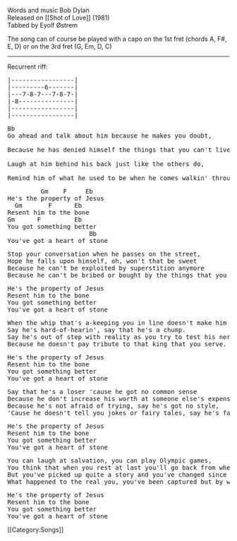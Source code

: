 Words and music Bob Dylan<br>
Released on [[Shot of Love]] (1981)<br>
Tabbed by Eyolf Østrem

The song can of course be played with a capo on the 1st fret (chords
A, F#, E, D) or on the 3rd fret (G, Em, D, C)

----
Recurrent riff:

<pre class="tab">
|-----------------|
|---------6-------|
|---7-8-7---7-8-7-|
|-8---------------|
|-----------------|
|-----------------|
</pre>

<pre class="verse">
Bb
Go ahead and talk about him because he makes you doubt,

Because he has denied himself the things that you can't live without.

Laugh at him behind his back just like the others do,

Remind him of what he used to be when he comes walkin' through.
</pre>
<pre class="refrain">
         Gm    F     Eb
He's the property of Jesus
  Gm       F      Eb
Resent him to the bone
Gm      F         Eb
You got something better
                      Bb
You've got a heart of stone
</pre>
<pre class="verse">
Stop your conversation when he passes on the street,
Hope he falls upon himself, oh, won't that be sweet
Because he can't be exploited by superstition anymore
Because he can't be bribed or bought by the things that you adore.
</pre>
<pre class="refrain">
He's the property of Jesus
Resent him to the bone
You got something better
You've got a heart of stone
</pre>
<pre class="verse">
When the whip that's a-keeping you in line doesn't make him jump,
Say he's hard-of-hearin', say that he's a chump.
Say he's out of step with reality as you try to test his nerve
Because he doesn't pay tribute to that king that you serve.
</pre>
<pre class="refrain">
He's the property of Jesus
Resent him to the bone
You got something better
You've got a heart of stone
</pre>
<pre class="verse">
Say that he's a loser 'cause he got no common sense
Because he don't increase his worth at someone else's expense.
Because he's not afraid of trying, say he's got no style,
'Cause he doesn't tell you jokes or fairy tales, say he's failed to make you smile.
</pre>
<pre class="refrain">
He's the property of Jesus
Resent him to the bone
You got something better
You've got a heart of stone
</pre>
<pre class="verse">
You can laugh at salvation, you can play Olympic games,
You think that when you rest at last you'll go back from where you came.
But you've picked up quite a story and you've changed since the womb.
What happened to the real you, you've been captured but by whom?
</pre>
<pre class="refrain">
He's the property of Jesus
Resent him to the bone
You got something better
You've got a heart of stone
</pre>

[[Category:Songs]]